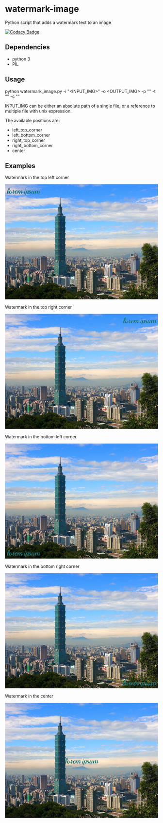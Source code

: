 # watermark-image
Python script that adds a watermark text to an image

[![Codacy Badge](https://api.codacy.com/project/badge/Grade/c5ae38e6c54440c0b73e4810d3c22e1b)](https://www.codacy.com/app/ermanno-pirotta/watermark-image?utm_source=github.com&amp;utm_medium=referral&amp;utm_content=ermanno-pirotta/watermark-image&amp;utm_campaign=Badge_Grade)

## Dependencies
- python 3
- PIL

## Usage

python watermark_image.py -i "<INPUT_IMG>" -o <OUTPUT_IMG> -p "<POSITION>" -t "<TEXT>" -c "<COLOR>"

INPUT_IMG can be either an absolute path of a single file, or a reference to multiple file with unix expression.

The available positions are:
- left_top_corner
- left_bottom_corner
- right_top_corner
- right_bottom_corner
- center

## Examples

Watermark in the top left corner

![Alt text](examples/left_top.jpg?raw=true "Watermark in the top left corner")

Watermark in the top right corner

![Alt text](examples/right_top.jpg?raw=true "Watermark in the top right corner")

Watermark in the bottom left corner

![Alt text](examples/left_bottom.jpg?raw=true "Watermark in the bottom left corner")

Watermark in the bottom right corner

![Alt text](examples/right_bottom.jpg?raw=true "Watermark in the bottom right corner")

Watermark in the center

![Alt text](examples/center.jpg?raw=true "Watermark in the center")
